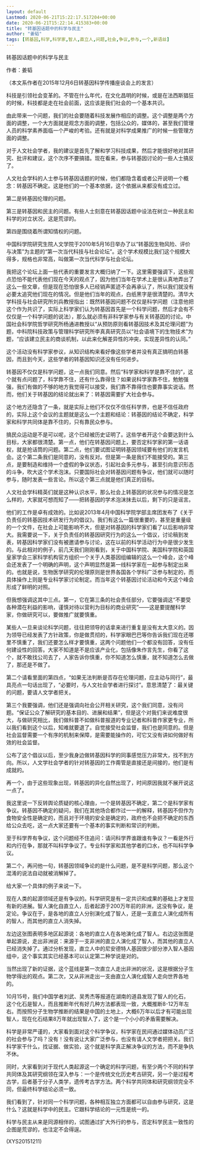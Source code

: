 ```yaml
---
layout: default
Lastmod: 2020-06-21T15:22:17.517204+00:00
date: 2020-06-21T15:22:14.415383+00:00
title: "转基因话题中的科学与民主"
author: "姜韬"
tags: [转基因,科学,科学家,智人,直立人,问题,社会,争议,参与,一个,新语丝]
---
```


转基因话题中的科学与民主

作者：姜韬

（本文系作者在2015年12月6日转基因科学传播座谈会上的发言）

科技是引领社会变革的。不管在什么年代，在文化昌明的时候，或是在法西斯猖狂的时候，科技都是走在社会前面，这应该是我们社会的一个基本共识。

由此带来一个问题，我们的社会要随着科技发展作相应的调整。这个调整是两个方面的调整，一个大方面就是观念方面的调整，包括公众的，媒体的，甚至我们管理人员的科学素养面临一个严峻的考验。还有就是对科学成果推广的时候一些管理方面的调整。

对于人文社会学者，我的建议是首先了解和学习科技成果，然后才能很好地对其研究、批评和建议，这个次序不要搞错。现在看来，参与转基因讨论的一些人士搞反了。

人文社会学科的人士参与转基因话题的时候，他们都隐含着或者公开说明一个概念：转基因不确定。这是他们的一个基本依据，这个依据从来都没有成立过。

第二是转基因伦理的问题。

第三是转基因和民主的问题。有些人士刻意在转基因话题中设法在树立一种民主和科学的对立状况，这是荒谬的。

第四是围绕着所谓知情权的问题。

中国科学院研究生院人文学院于2010年5月16日举办了以“转基因生物风险、评价与决策”为主题的“第一次当代科技与社会论坛”。这个学术规模比我们这个规模大得多，规格也非常高，叫做第一次当代科学与社会论坛。

我把这个论坛上面一些代表的重要发言大概归纳了一下。这里需要强调下，这些观点恐怕不能代表他们现在今天的观点了，因为他们当年在学术上是很认真地弄出了这么一些文章，但是现在恐怕很多人已经销声匿迹不会再承认了，所以我们就没有必要太追究他们现在的情况。但是他们当年的观点，白纸黑字是很清楚的。清华大学科技与社会研究所刘兵教授指出：既然转基因问题不仅仅是科学问题（注意他把这个作为共识了，实际上科学家们认为转基因首先是一个科学问题，然后才会有不仅仅是一个科学问题的说法），那么就必须有非科学家参与有关转基因的讨论。中国社会科学院哲学研究所杨通进教授以“从预防原则看转基因技术及其伦理问题”为题，中科院科技政策与管理科学研究所李真真研究员以“社会语境下的生物技术”为题，“应该建立民主的商谈机制，以此来化解差异性的冲突，实现差异性的认同。”

这个活动没有科学家参议，从知识结构来看好像这些学者并没有真正搞明白转基因，而且到今天，这些学者的转基因知识还没有任何进步。

转基因不仅仅是科学问题，这一点我们同意。然后“科学家和科学是靠不住的”，这个就有点问题了，科学靠不住，还有什么靠得住？如果说科学家靠不住，勉勉强强，我们有做的不够的地方我觉得可以接受，我们靠不靠得住也要靠事实说话。然而，他们关于转基因的结论就出来了：转基因需要扩大社会参与。

这个地方还隐含了一条，就是实际上他们不仅仅不信任科学界，也是不信任政府的，实际上这个会议的主题就是这么一个主题和结论：转基因的结论不确定，科学家和科学共同体是靠不住的，只有靠民众参与。

搞民众运动是不是可以呢，这个已经被历史证明了。这些学者开这个会要达到什么目标，大家都很清楚。第一点，他们在转基因问题上，要否定科学家的第一话语权，就是抢话筒的问题。第二点，他们要试图证明转基因领域要有他们的发言机会。这个第二条我们是同意的，没有反对。但是第一条是我们不能接受的。第三点，是要制造和维持一个虚假的争议状态，引起社会多元参与，甚至引向意识形态的斗争，吹大这个学术泡沫。只要国际社会对转基因问题有争议，他们就可以随时参与，随时发表一些言论。所以这个第三点就是他们真正的目标。

人文社会学科精英们就是这种认识水平，那么社会上转基因的状况参与的情况是怎么样的，大家就可想而知了——把转基因的学术泡沫抹去以后，剩下的只是谣言。

他们的工作是卓有成效的。比如说2013年4月中国科学院学部主席团发布了《关于负责任的转基因技术研发行为的倡议》。我们有这么一篇很重要的，甚至是重量级的一个文件，在社会上可能影响不大，但是对转基因的科学家们看了以后影响非常大。我需要说一下，关于负责任的转基因研究行为的这么一个倡议，讨论稿到发表，转基因科学家们没有被邀请参与讨论，这在以前的科学活动行为中是很少发生的。与此相对的例子，前几天我们刚刚看到，关于中国科学院、美国科学院和英国皇家学会三家科学机构官方组织一个关于人类基因组编辑的这么一个峰会，这个峰会还发表了一个明确的声明，这个声明显然是第一线科学家在一起参与制定出来的。也就是说，生物医学研究的伦理原则是世界各国各个学科广泛参与制定的，而具体操作上则是专业科学家讨论制定。而当年这个转基因讨论活动和今天这个峰会形成了鲜明的对照。

但我想强调这其中三点。第一，它在第三条的社会责任部分，它要强调这“不要受各种潜在利益的影响，谨慎对待以营利为目标的商业研究”——这是要提醒科学家，你做研究可以，要做推广就要慎重。

某些人一旦来谈论科学问题，往往把领导的话拿来进行重复是没有太大意义的。因为领导已经发表了方针政策，你是做贯彻的，科学家眼巴巴等你告诉我们现在还哪里不慎重了，我们还要怎么样才要慎重，这两个问题他们一个都没有回答，没有任何建设性的回答。大家不知道是不是应该产业化，包括像朱作言先生，你看了这个，就不敢找公司去了，人家告诉你慎重，你不知道怎么慎重，就不知道怎么去做了，那还是不做了。

第二个请看里面的第四点，“如果无法判断是否存在伦理问题，应主动与同行”，最具亮点一句话出现了，“必要时，与人文社会学者进行探讨”。意思清楚了：最关键的问题，要请人文学者把关。

第三个我要强调，他们还是强调向社会公开相关研究，这个我们同意，没有问题。“保证公众了解研究的基本目的、进展和结果”，但是这个对我们来说难度很大，与做研究相比，我们做科普不如做科普报道的专业记者和科普作家更专业，所以我们看到这个以后，知难就要退了。自觉接受社会监督，我们也是同意的。但是社会监督需要一个有序的机制来保障，是需要能操作的，可它又没有讲如何做好有效的社会监督。

公布了这个倡议以后，至少我身边做转基因科学的同事感觉压力非常大，找不到方向。所以，人文学社会学者的针对转基因的工作甭管是直接还是间接的，他们是有成就的。

再一个，由于这些现象出现，转基因的异化自然出现了，时间原因我就不展开说这一点了。

我这里说一下反转舆论质疑的核心理由，一个是转基因不确定，第二个是科学家有争议。转基因不确定的疑问，我们在其他场合都作过一一的解释，转基因不但作为食物安全性是确定的，而且对于环境的安全是确定的，政府也不会把不确定的东西给公众去吃，这一点大家还要有一个基本的事实判断和常识的判断。

至于科学界有争议，这个问题经不住追问：请问科学界谁跟谁有争议？一看是外行和内行在争，那就不叫科学争议了。专业科学家和其他学者的口水，也不叫科学争议。

第二个，再问他一句，转基因领域争论的是什么问题，是不是科学问题，那么这个混淆的说法自动就被消解掉了。

给大家一个具体的例子来说一下。

现在人类的起源领域还是有争议的。科学研究是有一定共识和成果的基础上才发现有新的进展。智人演化自直立人，后者起源于200万年前的非洲，这没有争议，是定论。争议在于，是各地的直立人分别演化成了智人，还是一支直立人演化成所有的智人，而其他的直立人消失掉。

左边这张图表明多地区起源说：各地的直立人在各地演化成了智人。右边这张图是单起源说，走出非洲说：来源于一支非洲的直立人演化成了智人，而其他的直立人已经消失掉了。通过分析发现，直立人中的尼安德特人基因很少部分渗入智人基因组中，这个事实其实已经基本可以认定第二种学说是对的。

当然出现了新的证据，这个蓝线是第一次直立人走出非洲的状况，这是根据分子生物学得出的观点。第二次，又从非洲走出一支由直立人演化成智人走向世界各地的。

10月15号，我们中国学者刘武、吴秀杰等报道在湖南的道县发现了智人的化石，这个化石是智人，而且推断年代有好几种方法都表现一致，大概推断8-12万年左右。而按照分子生物学推断的结果是中国的土地上，大概6万年以后才有可能出现智人，现在化石结果8万年就出现智人了，这个是一个小小的矛盾需要解决。

科学是非常严谨的，大家看到面对这个科学争议，科学家在民间通过媒体动员广泛的社会参与了吗？没有！没有说让大家广泛参与，也没有请人文学者把把关。我们科学家干什么，找证据、做实验，这个就是科学真正解决争议的方法，而不是争执不休。

同时，大家看到对于现代人类起源这一个确定的科学问题，有至少两个不同的科学共同体及其研究纲领在深入参与：一个是传统文化历史考古研究，另一个是过程考古学，后者基于分子人类学，遗传考古学方法。两个科学共同体和研究纲领完全不同，但最终科学结论必须一致。

我们看到了，针对同一个科学问题，各种相互独立方面都可以自由参与研究，这是什么？这就是科学中的民主。它跟科学结论的一元性是统一的。

科学与民主从来是同源相伴的，试图通过扩大外行的参与，否定科学民主一致性的企图是荒谬的，也注定不会得逞。

(XYS20151211)

